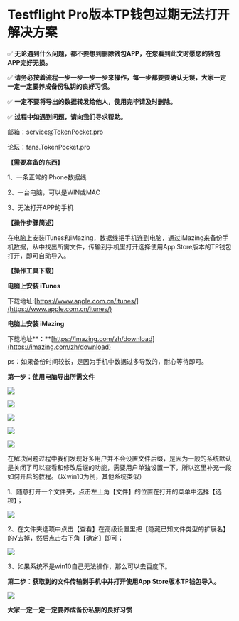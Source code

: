 # Testflight Pro版本TP钱包过期无法打开解决方案



✅  **无论遇到什么问题，都不要想到删除钱包APP，在您看到此文时愿您的钱包APP完好无损。**

✅  **请务必按着流程一步一步一步一步来操作，每一步都要要确认无误，大家一定一定一定要养成备份私钥的良好习惯。**

✅  **一定不要将导出的数据转发给他人，使用完毕请及时删除。**

✅  **过程中如遇到问题，请向我们寻求帮助。**

邮箱：service@TokenPocket.pro

论坛：fans.TokenPocket.pro

**【需要准备的东西】**

1、一条正常的iPhone数据线

2、一台电脑，可以是WIN或MAC

3、无法打开APP的手机

**【操作步骤简述】**

在电脑上安装iTunes和iMazing，数据线把手机连到电脑，通过iMazing来备份手机数据，从中找出所需文件，传输到手机里打开选择使用App Store版本的TP钱包打开，即可自动导入。

**【操作工具下载】**

**电脑上安装 iTunes**

下载地址:[https://www.apple.com.cn/itunes/](https://www.apple.com.cn/itunes/)

**电脑上安装 iMazing**

下载地址**：**[https://imazing.com/zh/download](https://imazing.com/zh/download)

ps：如果备份时间较长，是因为手机中数据过多导致的，耐心等待即可。

**第一步：使用电脑导出所需文件**

![](../.gitbook/assets/1%20%2819%29.png)

![](../.gitbook/assets/2%20%2815%29.png)

![](../.gitbook/assets/3%20%2814%29.png)

![](../.gitbook/assets/4%20%2810%29.png)

![](../.gitbook/assets/5%20%285%29.png)

在解决问题过程中我们发现好多用户并不会设置文件后缀，是因为一般的系统默认是关闭了可以查看和修改后缀的功能，需要用户单独设置一下，所以这里补充一段如何开启的教程。（以win10为例，其他系统类似）

1、随意打开一个文件夹，点击左上角【文件】的位置在打开的菜单中选择【选项】；

![](../.gitbook/assets/image%20%2819%29.png)

2、在文件夹选项中点击【查看】在高级设置里把【隐藏已知文件类型的扩展名】的√去掉，然后点击右下角【确定】即可；

![](../.gitbook/assets/image%20%2817%29.png)

3、如果系统不是win10自己无法操作，那么可以去百度下。

**第二步：获取到的文件传输到手机中并打开使用App Store版本TP钱包导入。**

![](../.gitbook/assets/image%20%2818%29.png)

**大家一定一定一定要养成备份私钥的良好习惯**

